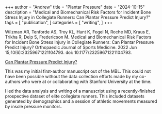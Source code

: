 +++
author = "Andrew"
title = "Plantar Pressure"
date = "2024-10-15"
description = "Medical and Biomechanical Risk Factors for Incident Bone Stress Injury in Collegiate Runners: Can Plantar Pressure Predict Injury?"
tags = [
    "publication",
]
categories = [
    "writing",
]
+++

Wilzman AR, Tenforde AS, Troy KL, Hunt K, Fogel N, Roche MD, Kraus E, Trikha R, Delp S, Fredericson M. 
Medical and Biomechanical Risk Factors for Incident Bone Stress Injury in Collegiate Runners: Can Plantar Pressure Predict Injury? 
Orthopaedic Journal of Sports Medicine. 2022 Jun 15;10(6):23259671221104793. 
doi: 10.1177/23259671221104793.

[Can Plantar Pressure Predict Injury?](https://pubmed.ncbi.nlm.nih.gov/35734769/)

This was my initial first-author manuscript out of the MBL. This could not have been possible without the data collection efforts made by my co-authors who were at or collaborating with Stanford University at the time. 

I led the data analysis and writing of a manuscript using a recently-finished prospective dataset of elite collegiate runners. This included datasets generated by demographics and a session of athletic movements measured by insole pressure monitors. 